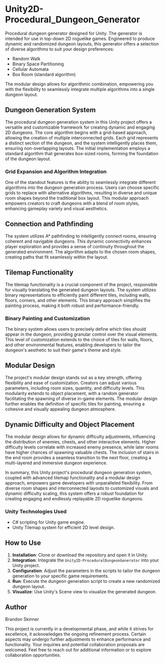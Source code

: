 # Unity2D-Procedural_Dungeon_Generator
Procedural dungeon generator designed for Unity. The generator is intended for use in top-down 2D roguelike games. Engineered to produce dynamic and randomized dungeon layouts, this generator offers a selection of diverse algorithms to suit your design preferences:

- Random Walk
- Binary Space Partitioning
- Cellular Automata
- Box Room (standard algorithm)

The modular design allows for algorithmic combination, empowering you with the flexibility to seamlessly integrate multiple algorithms into a single dungeon layout.


## Dungeon Generation System

The procedural dungeon generation system in this Unity project offers a versatile and customizable framework for creating dynamic and engaging 2D dungeons. The core algorithm begins with a grid-based approach, allowing the creation of multiple interconnected grids. Each grid represents a distinct section of the dungeon, and the system intelligently places them, ensuring non-overlapping layouts. The initial implementation employs a standard algorithm that generates box-sized rooms, forming the foundation of the dungeon layout.

### Grid Expansion and Algorithm Integration

One of the standout features is the ability to seamlessly integrate different algorithms into the dungeon generation process. Users can choose specific grids to replace with alternative algorithms, resulting in diverse and unique room shapes beyond the traditional box layout. This modular approach empowers creators to craft dungeons with a blend of room styles, enhancing gameplay variety and visual aesthetics.

## Connection and Pathfinding

The system utilizes A* pathfinding to intelligently connect rooms, ensuring coherent and navigable dungeons. This dynamic connectivity enhances player exploration and provides a sense of continuity throughout the generated environment. The algorithm adapts to the chosen room shapes, creating paths that fit seamlessly within the layout.

## Tilemap Functionality

The tilemap functionality is a crucial component of the project, responsible for visually translating the generated dungeon layouts. The system utilizes binary representations to efficiently paint different tiles, including walls, floors, corners, and other elements. This binary approach simplifies the painting process, making it both robust and performance-friendly.

### Binary Painting and Customization

The binary system allows users to precisely define which tiles should appear in the dungeon, providing granular control over the visual elements. This level of customization extends to the choice of tiles for walls, floors, and other environmental features, enabling developers to tailor the dungeon's aesthetic to suit their game's theme and style.

## Modular Design

The project's modular design stands out as a key strength, offering flexibility and ease of customization. Creators can adjust various parameters, including room sizes, quantity, and difficulty levels. This modularity extends to object placement, with a random generator facilitating the spawning of diverse in-game elements. The modular design further enables the definition of specific tiles for painting, ensuring a cohesive and visually appealing dungeon atmosphere.

## Dynamic Difficulty and Object Placement

The modular design allows for dynamic difficulty adjustments, influencing the distribution of enemies, chests, and other interactive elements. Higher difficulty levels correlate with increased enemy presence, while later rooms have higher chances of spawning valuable chests. The inclusion of stairs in the end room provides a seamless transition to the next floor, creating a multi-layered and immersive dungeon experience.

In summary, this Unity project's procedural dungeon generation system, coupled with advanced tilemap functionality and a modular design approach, empowers game developers with unparalleled flexibility. From diverse room shapes and interconnected layouts to customized visuals and dynamic difficulty scaling, this system offers a robust foundation for creating engaging and endlessly replayable 2D roguelike dungeons.

### Unity Technologies Used
- C# scripting for Unity game engine.
- Unity Tilemap system for efficient 2D level design.

## How to Use

1. **Installation**: Clone or download the repository and open it in Unity.
2. **Integration**: Integrate the `Unity2D-ProceduralDungeonGenerator` into your Unity project.
3. **Configuration**: Adjust the parameters in the scripts to tailor the dungeon generation to your specific game requirements.
4. **Run**: Execute the dungeon generation script to create a new randomized dungeon layout.
5. **Visualize**: Use Unity's Scene view to visualize the generated dungeon.


## Author

Brandon Skinner

This project is currently in a developmental phase, and while it strives for excellence, it acknowledges the ongoing refinement process. Certain aspects may undergo further adjustments to enhance performance and functionality. Your inquiries and potential collaboration proposals are welcomed. Feel free to reach out for additional information or to explore collaboration opportunities.


